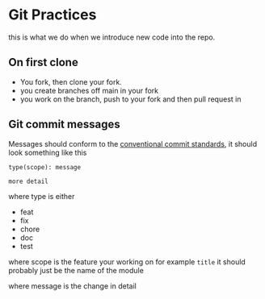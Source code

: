 # Git Practices

this is what we do when we introduce new code into the repo. 

## On first clone

- You fork, then clone your fork.
- you create branches off main in your fork
- you work on the branch, push to your fork and then pull request in

## Git commit messages
Messages should conform to the [conventional commit standards](https://www.conventionalcommits.org/en/v1.0.0-beta.2/#specification), it should look
something like this

```
type(scope): message

more detail
```
where type is either
- feat
- fix
- chore
- doc
- test

where scope is the feature your working on
for example `title` it should probably just be the name of the module

where message is the change in detail
